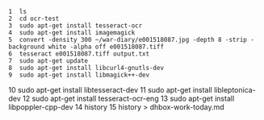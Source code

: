     1  ls
    2  cd ocr-test
    3  sudo apt-get install tesseract-ocr
    4  sudo apt-get install imagemagick
    5  convert -density 300 ~/war-diary/e001518087.jpg -depth 8 -strip -background white -alpha off e001518087.tiff
    6  tesseract e001518087.tiff output.txt
    7  sudo apt-get update
    8  sudo apt-get install libcurl4-gnutls-dev
    9  sudo apt-get install libmagick++-dev
   10  sudo apt-get install libtesseract-dev
   11  sudo apt-get install libleptonica-dev
   12  sudo apt-get install tesseract-ocr-eng
   13  sudo apt-get install libpoppler-cpp-dev
   14  history 
   15  history > dhbox-work-today.md
